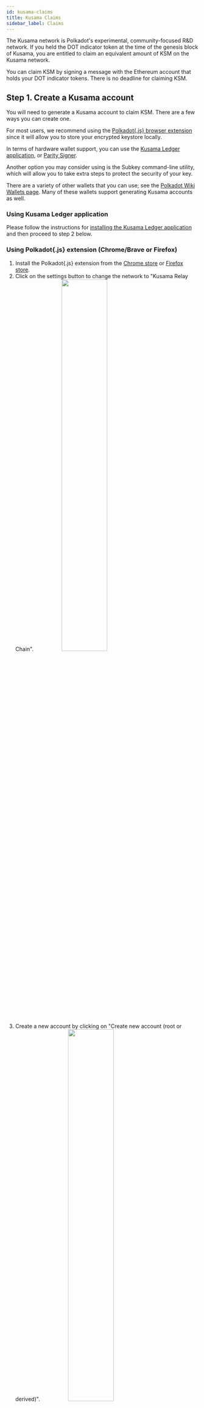 ```yaml
---
id: kusama-claims
title: Kusama Claims
sidebar_label: Claims
---
```


The Kusama network is Polkadot's experimental, community-focused R&D network. If you held the DOT indicator token at the time of the genesis block of Kusama, you are entitled to claim an equivalent amount of KSM on the Kusama network.

You can claim KSM by signing a message with the Ethereum account that holds your DOT indicator tokens. There is no deadline for claiming KSM.

## Step 1. Create a Kusama account

You will need to generate a Kusama account to claim KSM. There are a few ways you can create one.

For most users, we recommend using the [Polkadot{.js} browser extension](https://chrome.google.com/webstore/detail/polkadot%7Bjs%7D-extension/mopnmbcafieddcagagdcbnhejhlodfdd?hl=en) since it will allow you to store your encrypted keystore locally.

In terms of hardware wallet support, you can use the [Kusama Ledger application](kusama-ledger), or [Parity Signer](https://wiki.polkadot.network/docs/en/learn-account-generation#parity-signer).

Another option you may consider using is the Subkey command-line utility, which will allow you to take extra steps to protect the security of your key.

There are a variety of other wallets that you can use; see the [Polkadot Wiki Wallets page](https://wiki.polkadot.network/docs/en/build-wallets). Many of these wallets support generating Kusama accounts as well.

### Using Kusama Ledger application

Please follow the instructions for [installing the Kusama Ledger application](kusama-ledger) and then proceed to step 2 below.

### Using Polkadot{.js} extension (Chrome/Brave or Firefox)

1. Install the Polkadot{.js} extension from the [Chrome store](https://chrome.google.com/webstore/detail/polkadot%7Bjs%7D-extension/mopnmbcafieddcagagdcbnhejhlodfdd?hl=en) or [Firefox store](https://addons.mozilla.org/en-US/firefox/addon/polkadot-js-extension/).
2. Click on the settings button to change the network to "Kusama Relay Chain". <img src="/img/kusama/kusama_polkadotjs_add_account-1.png" width=50% style="margin-left: 70px;" />
3. Create a new account by clicking on "Create new account (root or derived)". <img src="/img/kusama/kusama_polkadotjs_create.png" width=50% style="margin-left: 70px;" />
4. Uncheck the option to create an account dervied from another seed. <img src="/img/kusama/kusama_polkadotjs_uncheck.png" width=50% style="margin-left: 70px;" />
5. Copy the seed phrase and store it somewhere safe. Don't share the seed phrase with anyone, you can use it to access your account if you forget your password or want to import your account again. <img src="/img/kusama/kusama_polkadotjs_mnemonicseed.jpg" width=50% style="margin-left: 70px;" />
6. Enter a name for the account and type a strong password (at least 6 characters). <img src="/img/kusama/kusama_polkadotjs_final_account.png" width=50% style="margin-left: 70px;" />
7. Click on "Add the account with the generated seed".
8. You can copy the account's address to the clipboard by clicking on its identicon.

### Using Subkey

#### Installation

You can install Subkey with this one-line command:

```
cargo install --force --git https://github.com/paritytech/substrate subkey
```

Note that you will already have had to install the proper Rust version and dependencies. If you have not done so, or experience problems installing using that command, run the following commands first, and then re-try the previous command:

```
curl https://sh.rustup.rs -sSf | sh

rustup update nightly
rustup target add wasm32-unknown-unknown --toolchain nightly
rustup update stable
cargo install --git https://github.com/alexcrichton/wasm-gc
```

Alternatively, you can build Subkey from the source code.

1. Follow the build instructions for [Substrate](https://substrate.dev/docs/en/knowledgebase/getting-started).
2. When building, only build Subkey by typing `cargo build -p subkey`.
3. The executable is `./target/debug/subkey`.

#### Usage

You can use Subkey on a computer that is not connected to the internet for added security.

The command `subkey --network kusama generate` will generate a new key pair. If you want to be more secure, use 24 words, `subkey --network kusama generate --words 24`.

```
$ subkey --network kusama generate
Secret phrase `lobster flock few equip connect boost excuse glass machine find wonder tattoo` is account:
  Secret seed: 0x95b90eb1344e3aea40f4a6dc81622901a2ac39efb331c41db10c311bb9b46927
  Public key (hex): 0xfe7fce341ff73e1db537daa4cc8c539997a8b0654b06cb81c47e4f067f55a65a
  Address (SS58): JL1eTcbzuZP99FjeySkDrMygNREPdbhRyV7iD5AsV4fDRcg
```

The `Address (SS58)` field is what you should use to claim your KSM tokens. Never share your `Secret phrase` or `Secret seed`, as these can both control your funds.

NOTE: Previous versions of Subkey only generated Substrate addresses. If you do not want to generate a new seed, you can convert the Substrate address to a Kusama address by following [this section](#kusama-from-substrate-address).

See the [Subkey documentation](https://substrate.dev/docs/en/knowledgebase/integrate/subkey) or enter `subkey --help` for more usage examples.

### Using Polkadot-JS UI

1. Open up the [Polkadot-JS UI](https://polkadot.js.org/apps) and navigate to the top left corner of the navigation. This will open up a panel of network options to select from. Select on "Kusama", either from Parity or Web3 Foundation, then "Switch".

2. Navigate to the [Polkadot-JS UI Accounts Tab](https://polkadot.js.org/apps/#/accounts) and click on the "Add account" button.

![kusama add account](assets/kusama/kusama_add_account.png)

3. Enter a name for your account and create a secure password. This password will be used to decrypt your account. The required text fields to complete are highlighted in pink.

![kusama create account](assets/kusama/kusama_create_account.png)

4. Ignore the advanced options unless you want to change the type of cryptography used for your keys (we recommend "Schnorrkel (sr25519)"). You will have to enter an Account Name and a password to protect your account. Be sure to select a secure and hard-to-guess password. Note that anything will be accepted as a password here. Please note: There are no checks to see if it is long enough or secure. You will need this password for any future interaction with or transaction from this account.

5. Click "Save" and "Create and backup account".

![kusama save backup](assets/kusama/kusama_backup_account.png)

6. Save your encrypted keystore locally. Ideally, you would also save it on an external hard drive or thumb drive, or print it out and be able to re-enter it later. You should not store it in cloud storage, email it to yourself, etc. You can use this backup file to restore your account. The seed in the backup file is not readable unless it is decrypted with the password.

7. The account now appears in your Accounts tab and is backed up to the keystore you just saved.

8. Click on the DOT identicon to copy the address to the clipboard. ![kusama copy address](assets/kusama/kusama_copy_address.png)

### Using Polkawallet

1. Install [Polkawallet](https://polkawallet.io). Click "Download" and select the link corresponding to the platform you are using. On Android, you may need to allow installing apps from external sources. On iOS, you may need to "trust" Polkawallet in the "General > Profiles & Device Management > Enterprise App" section before running the app.

2. Once the app is open, copy the seed phrase and store it in a safe place. Don't share the seed phrase with anyone, you can use it to access your account if you forget your password or otherwise lose your keystore.

<img src="/img/kusama/polkawallet-create-account.jpg" width=50% />

3. Name your account and make a strong password, make sure to write it down in another place, then click "Save".

4. You will be asked to confirm your seed phrase - this is to make sure you have copied it somewhere safe.

5. Click on the pink QR Code symbol and select "Copy address" to copy your address to the clipboard.

<img src="/img/kusama/polkawallet-accounts-page.jpg" width=50% />
<img src="/img/kusama/polkawallet-copy-address.jpg" width=50% />

6. [Get the Kusama address from the Substrate address.](#kusama-from-substrate-address)

### Kusama from Substrate address

If you used one of the generation methods that gave you a generic Substrate address (begins with a `5`), then you will need to take an extra step to turn this into the properly encoded Kusama address.

1. Copy your Substrate generic address to the clipboard.
2. Go to the [Polkadot-JS UI](https://polkadot.js.org/apps).
3. Go to the "Settings" tab and find the configuration for "address network prefix".
4. Select "Substrate (development)" and click "Save and reload".
5. Go to the "Address book" and click the "Add contact" button.
6. Enter your address and give it a name like "My Address".
7. Go back to the "Settings" tab and select the "Kusama (canary)" option in "address network prefix" and click "Save and reload".
8. Go back to the "Address book" and find the account you just added (it will have the same name).
9. The address is now formatted as a Kusama address.

## Step 2. Get KSM tokens

There are two methods to claim KSM.

### DOT Holders

Those who participated in the Polkadot sales before 2020 and have been allocated DOT indicator tokens on Ethereum can claim a proportional amount of KSM on the Kusama Network.

To do this you must sign a message containing the address of your Kusama account. You can do this by using the Polkadot-JS UI [Claims app](https://polkadot.js.org/apps/#/claims).

#### Generate a Kusama address

If you haven't already done so, you will need to generate a Kusama address. See [step 1 above](kusama-claims#step-1-create-a-kusama-account) for detailed instructions first.

#### Claiming your KSM with MyCrypto

The Polkadot-JS [Claims app](https://polkadot.js.org/apps/#/claims) helps you sign a message from MyCrypto. MyCrypto is good to use in case you have stored the key to the Ethereum account holding your DOT indicator tokens on a hardware device like a Ledger Nano S or a Trezor. It also supports raw private keys, mnemonics and the Parity signer.

> **NOTICE**: It is much more secure to download and use the MyCrypto app locally. Please make sure to download the latest version for your operating system. You can always find the most up-to-date releases of the desktop app on their [releases page](https://github.com/MyCryptoHQ/MyCrypto/releases).

Once you've downloaded MyCrypto and have it running locally (we recommend an air-gapped computer for maximum security), you can start by navigating to the Claims app on the Polkadot-JS UI. Select the account you would like to claim the KSM into and click the blue "Continue" button to proceed. Your screen should look something like this:

![Claim Step 1](assets/kusama/claim/claim-1.png)

The hex-encoded string that follows the sentence: "Pay KSM to the Kusama account:" is the hex-encoded public key of your Kusama account, minus the `0x` prefix. To verify that the public key is correct you can use the Subkey tool to inspect your address.

The next step is to go to the MyCrypto application and click on "Sign & Verify Message" tab. This will prompt you to select a method for unlocking your wallet. After unlocking your wallet, you will copy and paste the outputted sentence into the input box.

![Claim Step 2](assets/kusama/claim/claim-2.png)

When you click "Sign Message" you will get a JSON output like the below:

![Claim Step 3](assets/kusama/claim/claim_3.png)

Copy and paste the JSON output of the signed message from MyCrypto into the input box on the Polkadot-JS UI and click "Confirm Claim."

![Claim Step 3](assets/kusama/claim/claim-3.png)

At this point, you will see a success message if everything went right and your KSM will now be in the account that you claimed to. Congratulations you can now participate in aspects of the Kusama network such as [governance](learn-governance) and [staking](learn-staking). During the soft launch, period balance transfers will not be enabled.

![Claim Step 4](assets/kusama/claim/claim-4.png)]

#### Verifying your Claim

After you make an on-chain claim for KSM, your balance should be updated on Polkadot-JS Apps immediately.

Having trouble? Send an email to [support@polkadot.network](mailto:support@polkadot.network).

### Third-Party Claims Processes

**We do not recommend using a third-party app or process to perform your claim or acquire KSM.**

Claiming using a third-party process can lead to the loss of your allocation, therefore we cannot recommend using any third-party apps to do so. Manually specifying your transaction data, as specified in our claims process, is the only way to be certain you will receive your allocation.
